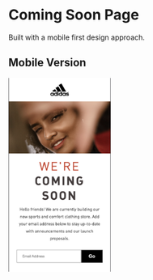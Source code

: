 # Coming Soon Page

Built with a mobile first design approach.

## Mobile Version

<img alt="Mobile Site" width="40%" height="40%" src="img/coming_soon-mobile.png" />